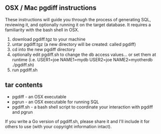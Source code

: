 ## OSX / Mac pgdiff instructions

These instructions will guide you through the process of generating SQL, reviewing it, and optionally running it on the target database.  It requires a familiarity with the bash shell in OSX.

1. download pgdiff.tgz to your machine
1. untar pgdiff.tgz (a new directory will be created: called pgdiff)
1. cd into the new pgdiff directory
1. optionally edit pgdiff.sh to change the db access values... or set them at runtime (i.e. USER1=joe NAME1=mydb USER2=joe NAME2=myotherdb ./pgdiff.sh)
1. run pgdiff.sh

## tar contents
* pgdiff - an OSX executable
* pgrun - an OSX executable for running SQL
* pgdiff.sh - a bash shell script to coordinate your interaction with pgdiff and pgrun

If you write a Go version of pgdiff.sh, please share it and I'll include it for others to use (with your copyright information intact). 

